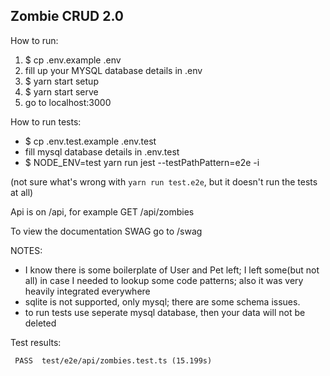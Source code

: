 Zombie CRUD 2.0
------

How to run:
1. $ cp .env.example .env
2. fill up your MYSQL database details in .env
3. $ yarn start setup
4. $ yarn start serve
5. go to localhost:3000

How to run tests:
- $ cp .env.test.example .env.test
- fill mysql database details in .env.test
- $ NODE_ENV=test yarn run jest --testPathPattern=e2e -i

(not sure what's wrong with `yarn run test.e2e`, but it doesn't run the tests at all)

Api is on /api, for example GET /api/zombies

To view the documentation SWAG go to /swag

NOTES:
- I know there is some boilerplate of User and Pet left; I left some(but not all) in case I needed to lookup some code patterns; also it was very heavily integrated everywhere
- sqlite is not supported, only mysql; there are some schema issues.
- to run tests use seperate mysql database, then your data will not be deleted

Test results:
```
 PASS  test/e2e/api/zombies.test.ts (15.199s)
```